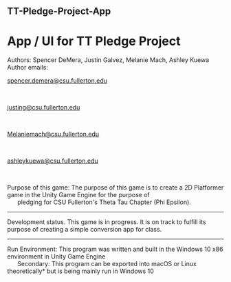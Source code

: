 ## TT-Pledge-Project-App
# App / UI for TT Pledge Project



Authors: Spencer DeMera, Justin Galvez, Melanie Mach, Ashley Kuewa<br/>
    Author emails:<br/>
    <p>spencer.demera@csu.fullerton.edu</p><br/>
    <p>justing@csu.fullerton.edu</p><br/>
    <p>Melaniemach@csu.fullerton.edu</p><br/>
    <p>ashleykuewa@csu.fullerton.edu</p><br/>
                
   Purpose of this game: The purpose of this game is to create a 2D Platformer game in the Unity Game Engine for the purpose of<br/>
       &nbsp;&nbsp;&nbsp;&nbsp;&nbsp;&nbsp;pledging for CSU Fullerton's Theta Tau Chapter (Phi Epsilon). 
 
 ---
Development status.  This game is in progress.  It is on track to fulfill its purpose of creating a simple conversion app for class.

---
Run Environment: This program was written and built in the Windows 10 x86 environment in Unity Game Engine<br/>
  &nbsp;&nbsp;&nbsp;&nbsp;&nbsp;&nbsp;Secondary: This program can be exported into macOS or Linux theoretically* but is being mainly run in Windows 10
